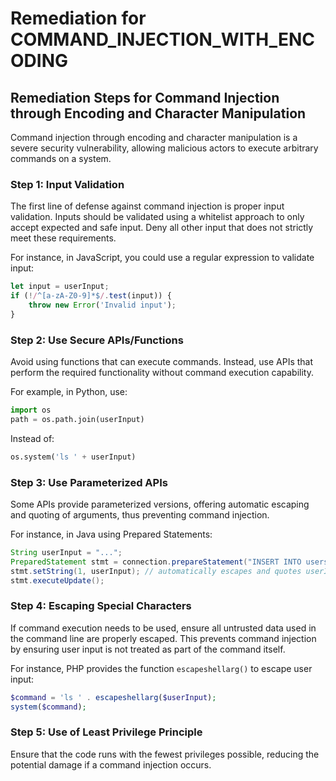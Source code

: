 # Remediation for COMMAND_INJECTION_WITH_ENCODING

## Remediation Steps for Command Injection through Encoding and Character Manipulation

Command injection through encoding and character manipulation is a severe security vulnerability, allowing malicious actors to execute arbitrary commands on a system.

### Step 1: Input Validation
The first line of defense against command injection is proper input validation. Inputs should be validated using a whitelist approach to only accept expected and safe input. Deny all other input that does not strictly meet these requirements.

For instance, in JavaScript, you could use a regular expression to validate input:

```javascript
let input = userInput;
if (!/^[a-zA-Z0-9]*$/.test(input)) {
    throw new Error('Invalid input');
}
```

### Step 2: Use Secure APIs/Functions
Avoid using functions that can execute commands. Instead, use APIs that perform the required functionality without command execution capability. 

For example, in Python, use: 

```python
import os
path = os.path.join(userInput)
```

Instead of:
```python
os.system('ls ' + userInput)
```

### Step 3: Use Parameterized APIs
Some APIs provide parameterized versions, offering automatic escaping and quoting of arguments, thus preventing command injection.

For instance, in Java using Prepared Statements: 

```java
String userInput = "...";
PreparedStatement stmt = connection.prepareStatement("INSERT INTO users VALUES (?)");
stmt.setString(1, userInput); // automatically escapes and quotes userInput
stmt.executeUpdate();
```

### Step 4: Escaping Special Characters
If command execution needs to be used, ensure all untrusted data used in the command line are properly escaped. This prevents command injection by ensuring user input is not treated as part of the command itself.

For instance, PHP provides the function `escapeshellarg()` to escape user input:

```php
$command = 'ls ' . escapeshellarg($userInput);
system($command);
```

### Step 5: Use of Least Privilege Principle
Ensure that the code runs with the fewest privileges possible, reducing the potential damage if a command injection occurs.
